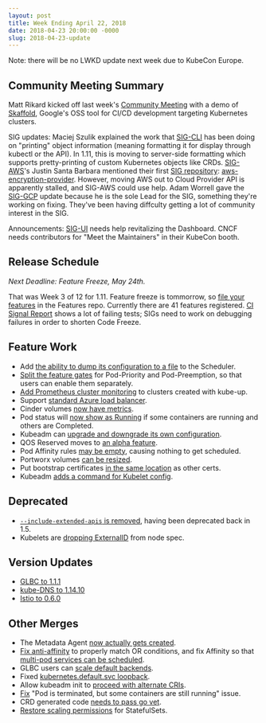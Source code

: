 ```yaml
---
layout: post
title: Week Ending April 22, 2018
date: 2018-04-23 20:00:00 -0000
slug: 2018-04-23-update
---
```


Note: there will be no LWKD update next week due to KubeCon Europe.

## Community Meeting Summary

Matt Rikard kicked off last week's [Community Meeting](http://bit.ly/k8scommunity) with a demo of [Skaffold](https://github.com/GoogleCloudPlatform/skaffold), Google's OSS tool for CI/CD development targeting Kubernetes clusters.

SIG updates:  Maciej Szulik explained the work that [SIG-CLI](https://github.com/kubernetes/community/tree/master/sig-cli) has been doing on "printing" object information (meaning formatting it for display through kubectl or the API).  In 1.11, this is moving to server-side formatting which supports pretty-printing of custom Kubernetes objects like CRDs. [SIG-AWS](https://github.com/kubernetes/community/tree/master/sig-aws)'s Justin Santa Barbara mentioned their first [SIG repository](https://github.com/kubernetes/community/blob/master/kubernetes-repositories.md#sig-repositories): [aws-encryption-provider](https://github.com/kubernetes-sigs/aws-encryption-provider).  However, moving AWS out to Cloud Provider API is apparently stalled, and SIG-AWS could use help.  Adam Worrell gave the [SIG-GCP](https://github.com/kubernetes/community/tree/master/sig-gcp) update because he is the sole Lead for the SIG, something they're working on fixing. They've been having diffculty getting a lot of community interest in the SIG.

Announcements: [SIG-UI](https://github.com/kubernetes/community/blob/master/sig-ui/README.md) needs help revitalizing the Dashboard. CNCF needs contributors for "Meet the Maintainers" in their KubeCon booth.

## Release Schedule

*Next Deadline: Feature Freeze, May 24th.*

That was Week 3 of 12 for 1.11.  Feature freeze is tommorrow, so [file your features](https://github.com/kubernetes/features/issues) in the Features repo.  Currently there are 41 features registered. [CI Signal Report](http://bit.ly/k8s111-cisignal) shows a lot of failing tests; SIGs need to work on debugging failures in order to shorten Code Freeze.

## Feature Work

* Add [the ability to dump its configuration to a file](https://github.com/kubernetes/kubernetes/pull/62515) to the Scheduler.
* [Split the feature gates](https://github.com/kubernetes/kubernetes/pull/62243) for Pod-Priority and Pod-Preemption, so that users can enable them separately.
* [Add Prometheus cluster monitoring](https://github.com/kubernetes/kubernetes/pull/62195) to clusters created with kube-up.
* Support [standard Azure load balancer](https://github.com/kubernetes/kubernetes/pull/62707).
* Cinder volumes [now have metrics](https://github.com/kubernetes/kubernetes/pull/62668).
* Pod status will [now show as Running](https://github.com/kubernetes/kubernetes/pull/62642) if some containers are running and others are Completed.
* Kubeadm can [upgrade and downgrade its own configuration](https://github.com/kubernetes/kubernetes/pull/62568).
* QOS Reserved moves to [an alpha feature](https://github.com/kubernetes/kubernetes/pull/62509).
* Pod Affinity rules [may be empty](https://github.com/kubernetes/kubernetes/pull/62448), causing nothing to get scheduled.
* Portworx volumes [can be resized](https://github.com/kubernetes/kubernetes/pull/62308).
* Put bootstrap certificates [in the same location](https://github.com/kubernetes/kubernetes/pull/62152) as other certs.
* Kubeadm [adds a command for Kubelet config](https://github.com/kubernetes/kubernetes/pull/57224).

## Deprecated

* [`--include-extended-apis` is removed](https://github.com/kubernetes/kubernetes/pull/62803), having been deprecated back in 1.5.
* Kubelets are [dropping ExternalID](https://github.com/kubernetes/kubernetes/pull/61877) from node spec.

## Version Updates

* [GLBC to 1.1.1](https://github.com/kubernetes/kubernetes/pull/62751)
* [kube-DNS to 1.14.10](https://github.com/kubernetes/kubernetes/pull/62676)
* [Istio to 0.6.0](https://github.com/kubernetes/kubernetes/pull/61911)

## Other Merges

* The Metadata Agent [now actually gets created](https://github.com/kubernetes/kubernetes/pull/62909).
* [Fix anti-affinity](https://github.com/kubernetes/kubernetes/pull/62715) to properly match OR conditions, and fix Affinity so that [multi-pod services can be scheduled](https://github.com/kubernetes/kubernetes/pull/62591).
* GLBC users can [scale default backends](https://github.com/kubernetes/kubernetes/pull/62685).
* Fixed [kubernetes.default.svc loopback](https://github.com/kubernetes/kubernetes/pull/62649).
* Allow kubeadm init to [proceed with alternate CRIs](https://github.com/kubernetes/kubernetes/pull/62481).
* [Fix](https://github.com/kubernetes/kubernetes/pull/62464) "Pod is terminated, but some containers are still running" issue.
* CRD generated code [needs to pass go vet](https://github.com/kubernetes/kubernetes/pull/62412).
* [Restore scaling permissions](https://github.com/kubernetes/kubernetes/pull/62336) for StatefulSets.
